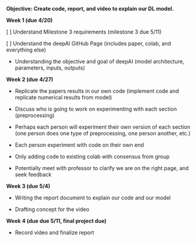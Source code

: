 **Objective: Create code, report, and video to explain our DL model.**

**Week 1 (due 4/20)**

[ ] Understand Milestone 3 requirements (milestone 3 due 5/11)

[ ] Understand the deepAI GitHub Page (includes paper, colab, and everything else) 

- Understanding the objective and goal of deepAI (model architecture, parameters, inputs, outputs)

**Week 2 (due 4/27)**

- Replicate the papers results in our own code (implement code and replicate numerical results from model) 

- Discuss who is going to work on experimenting with each section (preprocessing) 

- Perhaps each person will experiment their own version of each section (one person does one type of preprocessing, one person another, etc.) 

- Each person experiment with code on their own end

- Only adding code to existing colab with consensus from group 

- Potentially meet with professor to clarify we are on the right page, and seek feedback

**Week 3 (due 5/4)**

- Writing the report document to explain our code and our model

- Drafting concept for the video

**Week 4 (due due 5/11, final project due)**

- Record video and finalize report
